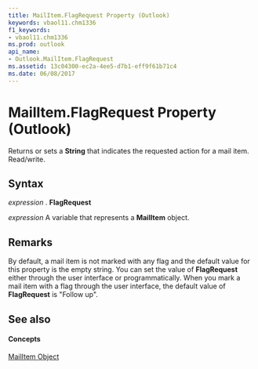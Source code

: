 ```yaml
---
title: MailItem.FlagRequest Property (Outlook)
keywords: vbaol11.chm1336
f1_keywords:
- vbaol11.chm1336
ms.prod: outlook
api_name:
- Outlook.MailItem.FlagRequest
ms.assetid: 13c04300-ec2a-4ee5-d7b1-eff9f61b71c4
ms.date: 06/08/2017
---
```



# MailItem.FlagRequest Property (Outlook)

Returns or sets a  **String** that indicates the requested action for a mail item. Read/write.


## Syntax

 _expression_ . **FlagRequest**

 _expression_ A variable that represents a **MailItem** object.


## Remarks

By default, a mail item is not marked with any flag and the default value for this property is the empty string. You can set the value of  **FlagRequest** either through the user interface or programmatically. When you mark a mail item with a flag through the user interface, the default value of **FlagRequest** is "Follow up".


## See also


#### Concepts


[MailItem Object](Outlook.MailItem.md)

